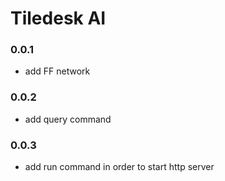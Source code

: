 # Tiledesk AI

### 0.0.1 
- add FF network

### 0.0.2 
- add query command

### 0.0.3 
- add run command in order to start http server